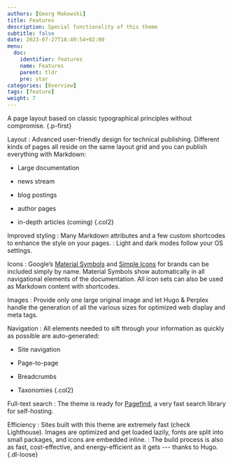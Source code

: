 ```yaml
---
authors: [Georg Makowski]
title: Features
description: Special functionality of this theme
subtitle: false
date: 2023-07-27T18:49:54+02:00 
menu:
  doc:
    identifier: features
    name: Features
    parent: tldr
    pre: star
categories: [Overview]
tags: [feature]
weight: 7
---
```


A page layout based on classic typographical principles without compromise.
{.p-first}
<!--more-->

Layout
: Advanced user-friendly design for technical publishing. Different kinds of pages all reside on the same layout grid and you can publish everything with Markdown: 

  - Large documentation
  
  - news stream
  
  - blog postings 

  - author pages
  
  - in-depth articles (coming)
  {.col2}

Improved styling
: Many Markdown attributes and a few custom shortcodes to enhance the style on your pages.
: Light and dark modes follow your OS settings.

Icons
: Google’s [Material Symbols](https://fonts.google.com/icons) and [Simple Icons](https://simpleicons.org) for brands can be included simply by name. Material Symbols show automatically in all navigational elements of the documentation. All icon sets can also be used as Markdown content with shortcodes.

Images
: Provide only one large original image and let Hugo & Perplex handle the generation of all the various sizes for optimized web display and meta tags.

Navigation
: All elements needed to sift through your information as quickly as possible are auto-generated:
  
  - Site navigation
  
  - Page-to-page
  
  - Breadcrumbs
  
  - Taxonomies
  {.col2}

Full-text search
: The theme is ready for [Pagefind](https://pagefind.app), a very fast search library for self-hosting.

Efficiency
: Sites built with this theme are extremely fast (check Lighthouse). Images are optimized and get loaded lazily, fonts are split into small packages, and icons are embedded inline.
: The build process is also as fast, cost-effective, and energy-efficient as it gets --- thanks to Hugo.
{.dl-loose}
 